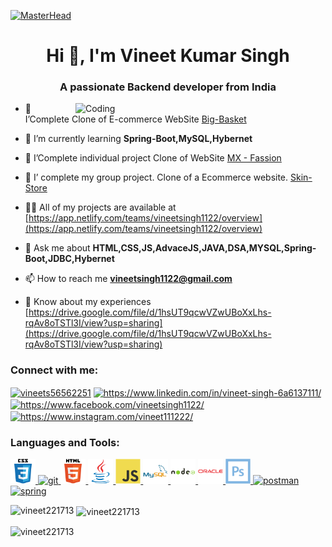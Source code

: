 [![MasterHead](https://developers.giphy.com/branch/master/static/api-512d36c09662682717108a38bbb5c57d.gif)](https://vineet221713.io)
<h1 align="center">Hi 👋, I'm Vineet Kumar Singh</h1>
<h3 align="center">A passionate Backend developer from India</h3>
<img align="right" alt="Coding" width="400" src="https://media3.giphy.com/media/qgQUggAC3Pfv687qPC/giphy.gif">



- 🔭 I’Complete Clone of E-commerce WebSite [Big-Basket](https://github.com/Snehil133/BigBasketProject.git)

- 🌱 I’m currently learning **Spring-Boot,MySQL,Hybernet**

- 👯 I’Complete individual project Clone of WebSite [MX - Fassion](https://github.com/vineet221713/MxFass-Main.git)

- 🤝 I’ complete my group project. Clone of a Ecommerce website. [Skin-Store](https://github.com/SouravDhawa/Group_project_skinstore_website.git)

- 👨‍💻 All of my projects are available at [https://app.netlify.com/teams/vineetsingh1122/overview](https://app.netlify.com/teams/vineetsingh1122/overview)

- 💬 Ask me about **HTML,CSS,JS,AdvaceJS,JAVA,DSA,MYSQL,Spring-Boot,JDBC,Hybernet**

- 📫 How to reach me **vineetsingh1122@gmail.com**

- 📄 Know about my experiences [https://drive.google.com/file/d/1hsUT9qcwVZwUBoXxLhs-rqAv8oTSTl3I/view?usp=sharing](https://drive.google.com/file/d/1hsUT9qcwVZwUBoXxLhs-rqAv8oTSTl3I/view?usp=sharing)

<h3 align="left">Connect with me:</h3>
<p align="left">
<a href="https://twitter.com/vineets56562251" target="blank"><img align="center" src="https://raw.githubusercontent.com/rahuldkjain/github-profile-readme-generator/master/src/images/icons/Social/twitter.svg" alt="vineets56562251" height="30" width="40" /></a>
<a href="https://linkedin.com/in/https://www.linkedin.com/in/vineet-singh-6a6137111/" target="blank"><img align="center" src="https://raw.githubusercontent.com/rahuldkjain/github-profile-readme-generator/master/src/images/icons/Social/linked-in-alt.svg" alt="https://www.linkedin.com/in/vineet-singh-6a6137111/" height="30" width="40" /></a>
<a href="https://fb.com/https://www.facebook.com/vineetsingh1122/" target="blank"><img align="center" src="https://raw.githubusercontent.com/rahuldkjain/github-profile-readme-generator/master/src/images/icons/Social/facebook.svg" alt="https://www.facebook.com/vineetsingh1122/" height="30" width="40" /></a>
<a href="https://instagram.com/https://www.instagram.com/vineet111222/" target="blank"><img align="center" src="https://raw.githubusercontent.com/rahuldkjain/github-profile-readme-generator/master/src/images/icons/Social/instagram.svg" alt="https://www.instagram.com/vineet111222/" height="30" width="40" /></a>
</p>

<h3 align="left">Languages and Tools:</h3>
<p align="left"> <a href="https://www.w3schools.com/css/" target="_blank" rel="noreferrer"> <img src="https://raw.githubusercontent.com/devicons/devicon/master/icons/css3/css3-original-wordmark.svg" alt="css3" width="40" height="40"/> </a> <a href="https://git-scm.com/" target="_blank" rel="noreferrer"> <img src="https://www.vectorlogo.zone/logos/git-scm/git-scm-icon.svg" alt="git" width="40" height="40"/> </a> <a href="https://www.w3.org/html/" target="_blank" rel="noreferrer"> <img src="https://raw.githubusercontent.com/devicons/devicon/master/icons/html5/html5-original-wordmark.svg" alt="html5" width="40" height="40"/> </a> <a href="https://www.java.com" target="_blank" rel="noreferrer"> <img src="https://raw.githubusercontent.com/devicons/devicon/master/icons/java/java-original.svg" alt="java" width="40" height="40"/> </a> <a href="https://developer.mozilla.org/en-US/docs/Web/JavaScript" target="_blank" rel="noreferrer"> <img src="https://raw.githubusercontent.com/devicons/devicon/master/icons/javascript/javascript-original.svg" alt="javascript" width="40" height="40"/> </a> <a href="https://www.mysql.com/" target="_blank" rel="noreferrer"> <img src="https://raw.githubusercontent.com/devicons/devicon/master/icons/mysql/mysql-original-wordmark.svg" alt="mysql" width="40" height="40"/> </a> <a href="https://nodejs.org" target="_blank" rel="noreferrer"> <img src="https://raw.githubusercontent.com/devicons/devicon/master/icons/nodejs/nodejs-original-wordmark.svg" alt="nodejs" width="40" height="40"/> </a> <a href="https://www.oracle.com/" target="_blank" rel="noreferrer"> <img src="https://raw.githubusercontent.com/devicons/devicon/master/icons/oracle/oracle-original.svg" alt="oracle" width="40" height="40"/> </a> <a href="https://www.photoshop.com/en" target="_blank" rel="noreferrer"> <img src="https://raw.githubusercontent.com/devicons/devicon/master/icons/photoshop/photoshop-line.svg" alt="photoshop" width="40" height="40"/> </a> <a href="https://postman.com" target="_blank" rel="noreferrer"> <img src="https://www.vectorlogo.zone/logos/getpostman/getpostman-icon.svg" alt="postman" width="40" height="40"/> </a> <a href="https://spring.io/" target="_blank" rel="noreferrer"> <img src="https://www.vectorlogo.zone/logos/springio/springio-icon.svg" alt="spring" width="40" height="40"/> </a> </p>

<p><img align="left" src="https://github-readme-stats.vercel.app/api/top-langs?username=vineet221713&show_icons=true&locale=en&layout=compact" alt="vineet221713" /></p>

<p>&nbsp;<img align="center" src="https://github-readme-stats.vercel.app/api?username=vineet221713&show_icons=true&locale=en" alt="vineet221713" /></p>

<p><img align="center" src="https://github-readme-streak-stats.herokuapp.com/?user=vineet221713&" alt="vineet221713" /></p>
